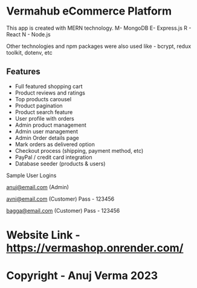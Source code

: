# Vermahub eCommerce Platform
This app is created with MERN technology. 
M- MongoDB
E- Express.js
R - React
N - Node.js

Other technologies and npm packages were also used like - bcrypt, redux toolkit, dotenv, etc

## Features

- Full featured shopping cart
- Product reviews and ratings
- Top products carousel
- Product pagination
- Product search feature
- User profile with orders
- Admin product management
- Admin user management
- Admin Order details page
- Mark orders as delivered option
- Checkout process (shipping, payment method, etc)
- PayPal / credit card integration
- Database seeder (products & users)

Sample User Logins

anuj@email.com (Admin)

avni@email.com (Customer)
Pass - 123456

bagga@email.com (Customer)
Pass - 123456

# Website Link - https://vermashop.onrender.com/
# Copyright - Anuj Verma 2023
